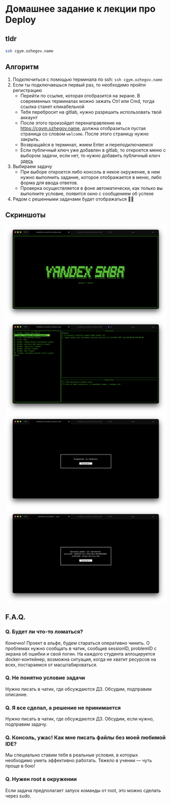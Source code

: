 # Домашнее задание к лекции про Deploy

## tldr
```bash
ssh cgym.ozhegov.name
```

## Алгоритм
1. Подключиться с помощью терминала по ssh: `ssh cgym.ozhegov.name`
2. Если ты подключаешься первый раз, то необходимо пройти регистрацию
   * Перейти по ссылке, которая отобразится на экране. В современных терминалах можно зажать Ctrl или Cmd, тогда ссылка станет кликабельной
   * Тебя перебросит на gitlab, нужно разрешить использовать твой аккаунт
   * После этого произойдет перенаправление на https://cgym.ozhegov.name, должна отобразиться пустая страница со словом `welcome`. После этого страницу нужно закрыть.
   * Возвращайся в терминал, жмем Enter и переподключаемся
   * Если публичный ключ уже добавлен в gitlab, то откроется меню с выбором задачи, если нет, то нужно добавить публичный ключ [здесь](https://git.yandex-academy.ru/-/profile/keys)
3. Выбираем задачу
   * При выборе откроется либо консоль в некое окружение, в нем нужно выполнить задание, которое отображается в меню, либо форма для ввода ответов.
   * Проверка осуществляется в фоне автоматически, как только вы выполните условие, появится окно с сообщением об успехе
4. Рядом с решенными задачами будет отображаться 👍🏼

## Скриншоты

![intro](img/intro.png "Intro")
![start](img/start.png "Start")
![done](img/done.png "Done")
![error](img/error.png "Error")

## F.A.Q.

### Q. Будет ли что-то ломаться?
Конечно! Проект в альфе, будем стараться оперативно чинить. О проблемах нужно сообщать в чатик, сообщив sessionID, problemID с экрана об ошибки и свой логин.
На каждого студента аллоцируется docker-контейнер, возможна ситуация, когда не хватит ресурсов на всех, постараемся от масштабироваться.

### Q. Не понятно условие задачи
Нужно писать в чатик, где обсуждаются ДЗ. Обсудим, подправим описание.

### Q. Я все сделал, а решение не принимается
Нужно писать в чатик, где обсуждаются ДЗ. Обсудим, если нужно, подправим задачу.

### Q. Консоль, ужас! Как мне писать файлы без моей любимой IDE?
Мы специально ставим тебя в реальные условия, в которых необходимо уметь эффективно работать. Тяжело в учении — чуть проще в бою!

### Q. Нужен root в окружении
Если задача предполагает запуск команды от root, это можно сделать через sudo.